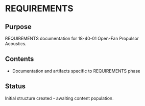 # REQUIREMENTS

## Purpose
REQUIREMENTS documentation for 18-40-01 Open-Fan Propulsor Acoustics.

## Contents
- Documentation and artifacts specific to REQUIREMENTS phase

## Status
Initial structure created - awaiting content population.

